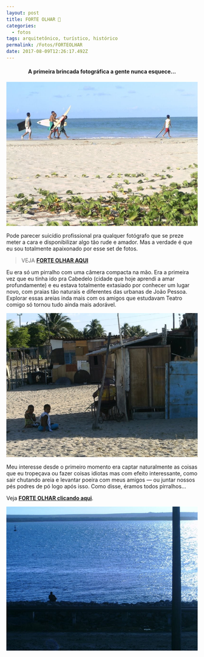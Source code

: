 ```yaml
---
layout: post
title: FORTE OLHAR 🏰
categories:
  - fotos
tags: arquitetônico, turístico, histórico
permalink: /Fotos/FORTEOLHAR
date: 2017-08-09T12:26:17.492Z
---
```

<h4><p style="text-align:center"><strong>A primeira brincada fotográfica a gente nunca esquece…</strong></p></h4>

![IMAGEM DE CRIANÇAS À BEIRA MAR, SEGURANDO PRANCHAS DE SURFE](/images/uploads/1_2_aaks11e2iluq9gvrsuyg.jpeg)

Pode parecer suicídio profissional pra qualquer fotógrafo que se preze meter a cara e disponibilizar algo tão rude e amador. Mas a verdade é que eu sou totalmente apaixonado por esse set de fotos.

> VEJA [**FORTE OLHAR AQUI**](https://www.flickr.com/photos/macalango/albums/72157668475034852/with/27232226255/)

Eu era só um pirralho com uma câmera compacta na mão. Era a primeira vez que eu tinha ido pra Cabedelo (cidade que hoje aprendi a amar profundamente) e eu estava totalmente extasiado por conhecer um lugar novo, com praias tão naturais e diferentes das urbanas de João Pessoa. Explorar essas areias inda mais com os amigos que estudavam Teatro comigo só tornou tudo ainda mais adorável.

![IMAGEM DE UMA COMUNIDADE CARENTE, CRIANÇAS SENTADAS NA AREIA OLHAM CURIOSAS PARA O FOTÓGRAFO](/images/uploads/1_dmm4chakviis5v5u_5c6tw.jpeg)

Meu interesse desde o primeiro momento era captar naturalmente as coisas que eu tropeçava ou fazer coisas idiotas mas com efeito interessante, como sair chutando areia e levantar poeira com meus amigos — ou juntar nossos pés podres de pó logo após isso.
Como disse, éramos todos pirralhos…

Veja [**FORTE OLHAR clicando aqui**](https://www.flickr.com/photos/macalango/albums/72157668475034852/with/27232226255/).

![IMAGEM RELAXANTE DO RIO SANHAUÁ COM A SILGUETA DE UMA PESSOA](/images/uploads/1_5ya1lnkuvutba-azl0tp-w.jpeg)